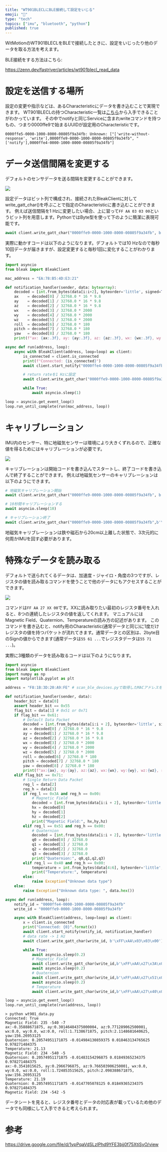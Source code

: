 ```yaml
---
title: "WT901BLECLにBLE接続して設定をいじる"
emoji: "🚤"
type: "tech"
topics: ["imu", "bluetooth", "python"]
published: true
---
```


WitMotionのWT901BLECLをBLEで接続したときに、設定をいじったり他のデータを取る方法を考えます。

BLE接続をする方法はこちら:

https://zenn.dev/fastriver/articles/wt901blecl_read_data

# 設定を送信する場所

設定の変更や指示などは、あるCharacteristicにデータを書き込むことで実現できます。
WT901BLECLの持つCharacteristic一覧は[こちら](https://zenn.dev/fastriver/articles/wt901blecl_read_data#notify%E7%94%A8%E3%81%AEuuid%E3%81%AE%E7%A2%BA%E8%AA%8D)から入手できることがわかっています。
その中でnotifyと同じServiceに含まれwriteコマンドを持つもの、つまり0000ffe9で始まるUUIDが設定用のCharacteristicです。

```
0000ffe5-0000-1000-8000-00805f9a34fb: Unknown: ["['write-without-response', 'write'],0000ffe9-0000-1000-8000-00805f9a34fb", "['notify'],0000ffe4-0000-1000-8000-00805f9a34fb"]
```

# データ送信間隔を変更する

デフォルトのセンサデータを送る間隔を変更することができます。

![](/images/wt901blecl_change_settings-2022-10-23-10-48-34.png)

設定データはビット列で構成され、接続されたBleakClientに対してwrite_gatt_char()を呼ぶことで指定のCharacteristicに書き込むことができます。
例えば送信間隔を1 Hzに変更したい場合、上に習って`FF AA 03 03 00`というビット列を用意します。PythonではByte型を使って下のように簡潔に表現可能です。

```python
await client.write_gatt_char("0000ffe9-0000-1000-8000-00805f9a34fb", b'\xFF\xAA\x03\x03\x00')
```

実際に動かすコードは以下のようになります。デフォルトでは10 Hzなので毎秒10回データが届きますが、設定変更すると毎秒1回に変化することがわかります。

```python
import asyncio
from bleak import BleakClient

mac_address = "EA:78:B5:4D:E3:21"

def notification_handler(sender, data: bytearray):
    decoded = [int.from_bytes(data[i:i+2], byteorder='little', signed=True) for i in range(2, len(data), 2)]
    ax    = decoded[0] / 32768.0 * 16 * 9.8
    ay    = decoded[1] / 32768.0 * 16 * 9.8
    az    = decoded[2] / 32768.0 * 16 * 9.8
    wx    = decoded[3] / 32768.0 * 2000
    wy    = decoded[4] / 32768.0 * 2000
    wz    = decoded[5] / 32768.0 * 2000
    roll  = decoded[6] / 32768.0 * 180
    pitch = decoded[7] / 32768.0 * 180
    yaw   = decoded[8] / 32768.0 * 180
    print(f"ax: {ax:.3f}, ay: {ay:.3f}, az: {az:.3f}, wx: {wx:.3f}, wy: {wy:.3f}, wz: {wz:.3f}, roll: {roll:.3f}, pitch: {pitch:.3f}, yaw: {yaw:.3f}")

async def run(address, loop):
    async with BleakClient(address, loop=loop) as client:
        is_connected = client.is_connected
        print(f"Connected: {is_connected}")
        await client.start_notify("0000ffe4-0000-1000-8000-00805f9a34fb", notification_handler)

        # return rateを1 Hzに設定
        await client.write_gatt_char("0000ffe9-0000-1000-8000-00805f9a34fb", b'\xFF\xAA\x03\x03\x00')

        while True:
            await asyncio.sleep(1)

loop = asyncio.get_event_loop()
loop.run_until_complete(run(mac_address, loop))
```

# キャリブレーション

IMU内のセンサー、特に地磁気センサーは環境により大きくずれるので、正確な値を得るためにはキャリブレーションが必要です。

![](/images/wt901blecl_change_settings-2022-10-23-11-08-48.png)

キャリブレーションは開始コードを書き込んでスタートし、終了コードを書き込んで終了することができます。
例えば地磁気センサーのキャリブレーションは以下のようにできます。

```python
# 地磁気キャリブレーション開始
await client.write_gatt_char("0000ffe9-0000-1000-8000-00805f9a34fb", b'\xFF\xAA\x01\x07\x00')

# 10秒間キャリブレーションする
await asyncio.sleep(10)

# キャリブレーション終了
await client.write_gatt_char("0000ffe9-0000-1000-8000-00805f9a34fb",b'\xFF\xAA\x01\x00\x00')
```

地磁気キャリブレーションは鉄や磁石から20cm以上離した状態で、3次元的に何周かIMUを回す必要があります。

# 特殊なデータを読み取る

デフォルトで送られてくるデータは、加速度・ジャイロ・角度の3つですが、レジスタの値を読み取るコマンドを使うことで他のデータにもアクセスすることができます。

![](/images/wt901blecl_change_settings-2022-10-23-11-20-25.png)

コマンドは`FF AA 27 XX 00`です。XXに読み取りたい最初のレジスタ番号を入れると、8つの連続したレジスタの値を返してくれます。
マニュアルにはMagnetic Field、Quaternion、Temperatureの読み方の記述があります。
このコマンドを書き込むと、notify用のCharacteristic(通常データと同じ)に1度だけレジスタの値を持つパケットが流れてきます。通常データとの区別は、2byte目のSignの値からできます(通常データは`55 61 ...`でレジスタデータは`55 71 ...`)。

実際に3種類のデータを読み取るコードは以下のようになります。

```python:wt901_data.py
import asyncio
from bleak import BleakClient
import numpy as np
import matplotlib.pyplot as plt

address = "F8:1B:3D:20:A9:FE" # scan_ble_devices.pyで取得したMACアドレスを指定

def notification_handler(sender, data):
    header_bit = data[0]
    assert header_bit == 0x55
    flag_bit = data[1] # 0x51 or 0x71
    if flag_bit == 0x61:
        # Default Data Packet
        decoded = [int.from_bytes(data[i:i + 2], byteorder='little', signed=True) for i in range(2, len(data), 2)]
        ax = decoded[0] / 32768.0 * 16 * 9.8
        ay = decoded[1] / 32768.0 * 16 * 9.8
        az = decoded[2] / 32768.0 * 16 * 9.8
        wx = decoded[3] / 32768.0 * 2000
        wy = decoded[4] / 32768.0 * 2000
        wz = decoded[5] / 32768.0 * 2000
        roll = decoded[6] / 32768.0 * 180
        pitch = decoded[7] / 32768.0 * 180
        yaw = decoded[8] / 32768.0 * 180
        print(f"ax:{ax}, ay:{ay}, az:{az}, wx:{wx}, wy:{wy}, wz:{wz}, roll:{roll}, pitch:{pitch}, yaw:{yaw}")
    elif flag_bit == 0x71:
        # Single Return Data Packet
        reg_l = data[2]
        reg_h = data[3]
        if reg_l == 0x3A and reg_h == 0x00:
            # Magnetic Field
            decoded = [int.from_bytes(data[i:i + 2], byteorder='little', signed=True) for i in range(4, 10, 2)]
            hx = decoded[0]
            hy = decoded[1]
            hz = decoded[2]
            print("Magnetic Field:", hx,hy,hz)
        elif reg_l == 0x51 and reg_h == 0x00:
            # Quaternion
            decoded = [int.from_bytes(data[i:i + 2], byteorder='little', signed=True) for i in range(4, 12, 2)]
            q0 = decoded[0] / 32768.0
            q1 = decoded[1] / 32768.0
            q2 = decoded[2] / 32768.0
            q3 = decoded[3] / 32768.0
            print("Quaternion:", q0,q1,q2,q3)
        elif reg_l == 0x40 and reg_h == 0x00:
            temperature = int.from_bytes(data[4:6], byteorder='little', signed=True) / 100
            print("Temperature:", temperature)
        else:
            raise Exception("Unknown data type")
    else:
        raise Exception("Unknown data type: ", data.hex())

async def run(address, loop):
    notify_id = "0000ffe4-0000-1000-8000-00805f9a34fb"
    write_id = "0000ffe9-0000-1000-8000-00805f9a34fb"

    async with BleakClient(address, loop=loop) as client:
        x = client.is_connected
        print("Connected: {0}".format(x))
        await client.start_notify(notify_id, notification_handler)
        # data rate -> 1 Hz
        await client.write_gatt_char(write_id, b'\xFF\xAA\x03\x03\x00')

        while True:
            await asyncio.sleep(0.2)
            # Magnetic Field
            await client.write_gatt_char(write_id,b'\xFF\xAA\x27\x3A\x00')
            await asyncio.sleep(0.2)
            # Quaternion
            await client.write_gatt_char(write_id,b'\xFF\xAA\x27\x51\x00')
            await asyncio.sleep(0.2)
            # Temperature
            await client.write_gatt_char(write_id,b'\xFF\xAA\x27\x40\x00')

loop = asyncio.get_event_loop()
loop.run_until_complete(run(address, loop))
```

```
> python wt901_data.py
Connected: True
Magnetic Field: 235 -540 -7
ax:-0.35888671875, ay:0.30146484375000004, az:9.771289062500001, wx:0.0, wy:0.0, wz:0.0, roll:1.7138671875, pitch:2.1148681640625, yaw:156.26953125
Quaternion: 0.20574951171875 -0.014984130859375 0.018463134765625 0.978271484375
Temperature: 21.13
Magnetic Field: 234 -540 -5
Quaternion: 0.20574951171875 -0.01483154296875 0.01849365234375 0.978271484375
ax:-0.3541015625, ay:0.2966796875, az:9.766503906250001, wx:0.0, wy:0.0, wz:0.0, roll:1.724853515625, pitch:2.098388671875, yaw:156.26953125
Temperature: 21.19
Quaternion: 0.20574951171875 -0.0147705078125 0.01849365234375 0.978271484375
Magnetic Field: 234 -542 -5
```

データシートを見ると、レジスタ番号とデータの対応表が載っているため他のデータでも同様にして入手できると考えられます。

# 参考

https://drive.google.com/file/d/1vpPqaVdSLzlPhd9YFE3bjj0f75XtiSyO/view

